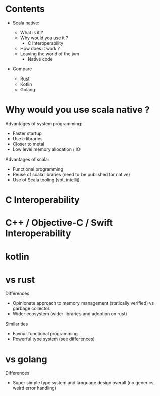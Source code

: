
# Contents

- Scala native:
    - What is it ?
    - Why would you use it ?
        - C Interoperability
    - How does it work ? 
    - Leaving the world of the jvm
        - Native code

- Compare
    - Rust
    - Kotlin
    - Golang

# Why would you use scala native ?

Advantages of system programming:

- Faster startup
- Use c libraries
- Closer to metal
- Low level memory allocation / IO 

Advantages of scala:

- Functional programming
- Reuse of scala libraries (need to be published for native)
- Use of Scala tooling (sbt, intellij)


# C Interoperability 

# C++ / Objective-C / Swift Interoperability

# kotlin

# vs rust

Differences

- Opinionate approach to memory management (statically verified) vs garbage collector.
- Wider ecosystem (wider libraries and adoption on rust)

Similarities

- Favour functional programming
- Powerful type system (see differences)

# vs golang

Differences

- Super simple type system and language design overall (no generics, weird error handling)

